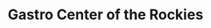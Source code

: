 ---
title: Gastro Center of the Rockies
description: 'Gastroenterology of the Rockies offers GI care at five locations located throughout the greater Denver area. They are experts in treating all digestive diseases and disorders including colon cancer screening, prevention and treatment.'
live_date: 2014-05-01T00:00:00.000Z
location: 'Denver, Colorado'
link: 'http://www.gastrorockies.com/'
thumbnail: /assets/images/projects/gastrorockies/thumb.jpg
gallery_images:
  - title: Template
    image: /assets/images/projects/gastrorockies/vs-macbook-template.jpg
  - title: Template
    image: /assets/images/projects/gastrorockies/vs-iphone-template.jpg
  - title: Template
    image: /assets/images/projects/gastrorockies/vs-screenshot-template.jpg
weight: 17
permalink: /portfolio/gastro-center-of-the-rockies/
---